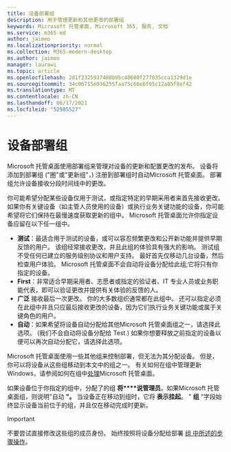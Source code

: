 ```yaml
---
title: 设备部署组
description: 用于管理更新和其他更改的部署组
keywords: Microsoft 托管桌面, Microsoft 365, 服务, 文档
ms.service: m365-md
author: jaimeo
ms.localizationpriority: normal
ms.collection: M365-modern-desktop
ms.author: jaimeo
manager: laurawi
ms.topic: article
ms.openlocfilehash: 2d1f2325937488b95c40600f277835cca1329d1e
ms.sourcegitcommit: 34c06715e036255faa75c66ebf95c12a85f8ef42
ms.translationtype: MT
ms.contentlocale: zh-CN
ms.lasthandoff: 06/17/2021
ms.locfileid: "52985527"
---
```

# <a name="device-deployment-groups"></a>设备部署组

Microsoft 托管桌面使用部署组来管理对设备的更新和配置更改的发布。 设备将添加到部署组 ("圈"或"更新组"，) 注册到部署组时自动Microsoft 托管桌面。 部署组允许设备接收分段时间线中的更改。

你可能希望分配某些设备仅用于测试，或指定特定的早期采用者来首先接收更改。 如果你有关键设备（如主管人员使用的设备）或执行业务关键功能的设备，你可能希望将它们保持在最慢速度获取更新的组中。 Microsoft 托管桌面允许你指定设备应留在以下任一组中。

- **测试**：最适合用于测试的设备，或可以容忍频繁更改和公开新功能并提供早期反馈的用户。 该组经常接收更改，并且此组的体验具有强大的影响。 测试组不受任何已建立的服务级别协议和用户支持。 最好首先仅移动几台设备，然后检查用户体验。 Microsoft 托管桌面不会自动将设备分配给此组;它将只有你指定的设备。
- **First**：非常适合早期采用者、志愿者或指定的验证者、IT 专业人员或业务职能代表，即可以验证更改并提供有关体验的反馈的人。
- **广泛** 接收最后一次更改。 你的大多数组织通常都在此组中。 还可以指定必须在此组中并且只应最后接收更改的设备，因为它们执行业务关键功能或属于关键角色的用户。 
- **自动**：如果希望将设备自动分配给其他Microsoft 托管桌面组之一，请选择此选项。  (我们不会自动将设备分配给 Test.) 如果你想要释放之前指定的设备以便可以再次自动分配它，请选择此选项。 

Microsoft 托管桌面使用一些其他组来控制部署，但无法为其分配设备。 但是，你可以将设备从这些组移动到本文中的组之一。 有关如何在组中管理更新Windows，请参阅如何在组中[处理](updates.md)Microsoft 托管桌面。

如果设备位于你指定的组中，分配了的组 **将****说管理员**。如果Microsoft 托管桌面组，则说明"自动 **"。** 当设备正在移动到组时，它将 **表示挂起**。 " **组** "字段始终显示设备当前位于的组，并且仅在移动完成时更新。

> [!IMPORTANT]
> 不要尝试直接修改这些组的成员身份。 始终按照将设备分配给部署 [组 中所述的步骤操作](../working-with-managed-desktop/assign-deployment-group.md)。
